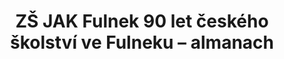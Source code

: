 ---
id: f0f00256-a893-4c7e-b363-8c1432a612ba
title: "ZŠ JAK Fulnek 90 let českého školství ve Fulneku – almanach"
price: 30000
year: 2013
description: "Projekt podporuje vytvoření odborného almanachu o historii školství ve Fulneku, městu známém široké kulturní veřejnosti jako místo působení Jana Amose Komenského „učitele národů“. Projekt dopomůže svým „kouskem“, aby množství dobrovolné práce přispěvatelů do almanachu nepřišlo vniveč a dočkalo se důstojné a reprezentativní tištěné podoby, která připomene důležitou historickou kapitolu Fulnecka."
kouskovani: false
locationName: undefined
position:
  lng: 17.90196263255
  lat: 49.7151702752424
---